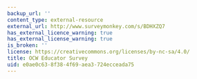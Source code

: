 ```yaml
---
backup_url: ''
content_type: external-resource
external_url: http://www.surveymonkey.com/s/BDHXZQ7
has_external_licence_warning: true
has_external_license_warning: true
is_broken: ''
license: https://creativecommons.org/licenses/by-nc-sa/4.0/
title: OCW Educator Survey
uid: e0ae0c63-8f38-4f69-aea3-724ecceada75
---
```

